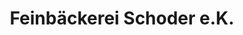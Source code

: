---
title: "Feinbäckerei Schoder e.K."
url: /roedental/feinbaeckerei-schoder-e-k/
shop: Bäckerei
---